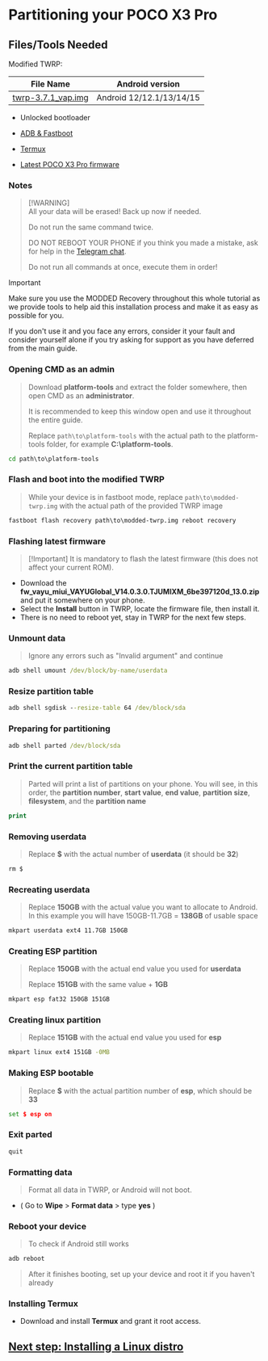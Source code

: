 # Partitioning your POCO X3 Pro

## Files/Tools Needed

Modified TWRP:

| File Name                                       | Android version |
|-------------------------------------------------|-----------------|
| [twrp-3.7.1_vap.img](https://github.com/WaLoVayu/POCOX3Pro-Windows-Guides/releases/download/twrp/twrp-3.7.1_vap.img) | Android 12/12.1/13/14/15 |

- Unlocked bootloader

- [ADB & Fastboot](https://developer.android.com/studio/releases/platform-tools)

- [Termux](https://play.google.com/store/apps/details?id=com.termux)

- [Latest POCO X3 Pro firmware](https://github.com/WaLoVayu/POCOX3Pro-Windows-Guides/releases/download/firmware/fw_vayu_miui_VAYUGlobal_V14.0.3.0.TJUMIXM_6be397120d_13.0.zip)

### Notes
>
> [!WARNING]  
> All your data will be erased! Back up now if needed.
>
> Do not run the same command twice.
>
> DO NOT REBOOT YOUR PHONE if you think you made a mistake, ask for help in the [Telegram chat](https://t.me/WaLoVayu).
>
> Do not run all commands at once, execute them in order!

> [!IMPORTANT]
> Make sure you use the MODDED Recovery throughout this whole tutorial as we provide tools to help aid this installation process and make it as easy as possible for you.
>
> If you don't use it and you face any errors, consider it your fault and consider yourself alone if you try asking for support as you have deferred from the main guide.

### Opening CMD as an admin
> Download **platform-tools** and extract the folder somewhere, then open CMD as an **administrator**.
>
> It is recommended to keep this window open and use it throughout the entire guide.
> 
> Replace `path\to\platform-tools` with the actual path to the platform-tools folder, for example **C:\platform-tools**.
```cmd
cd path\to\platform-tools
```

### Flash and boot into the modified TWRP
> While your device is in fastboot mode, replace `path\to\modded-twrp.img` with the actual path of the provided TWRP image
```cmd
fastboot flash recovery path\to\modded-twrp.img reboot recovery
```

### Flashing latest firmware
>
> [!Important]
> It is mandatory to flash the latest firmware (this does not affect your current ROM).

- Download the **fw_vayu_miui_VAYUGlobal_V14.0.3.0.TJUMIXM_6be397120d_13.0.zip** and put it somewhere on your phone.
- Select the **Install** button in TWRP, locate the firmware file, then install it.
- There is no need to reboot yet, stay in TWRP for the next few steps.

### Unmount data
> Ignore any errors such as "Invalid argument" and continue
```cmd
adb shell umount /dev/block/by-name/userdata
```

### Resize partition table
``` cmd
adb shell sgdisk --resize-table 64 /dev/block/sda
```

### Preparing for partitioning
```cmd
adb shell parted /dev/block/sda
```

### Print the current partition table
> Parted will print a list of partitions on your phone. You will see, in this order, the **partition number**, **start value**, **end value**, **partition size**, **filesystem**, and the **partition name**
```cmd
print
```

### Removing userdata
> Replace **$** with the actual number of **userdata** (it should be **32**)
```cmd
rm $
```

### Recreating userdata
> Replace **150GB** with the actual value you want to allocate to Android. In this example you will have 150GB-11.7GB = **138GB** of usable space
```cmd
mkpart userdata ext4 11.7GB 150GB
```

### Creating ESP partition
> Replace **150GB** with the actual end value you used for **userdata**
>
> Replace **151GB** with the same value + **1GB**
```cmd
mkpart esp fat32 150GB 151GB
```

### Creating linux partition
> Replace **151GB** with the actual end value you used for **esp**
```cmd
mkpart linux ext4 151GB -0MB
```

### Making ESP bootable
> Replace **$** with the actual partition number of **esp**, which should be **33**
```cmd
set $ esp on
```

### Exit parted
```cmd
quit
```

### Formatting data
> Format all data in TWRP, or Android will not boot.
- ( Go to **Wipe** > **Format data** > type **yes** )

### Reboot your device
> To check if Android still works
```cmd
adb reboot
```
> After it finishes booting, set up your device and root it if you haven't already

### Installing Termux
- Download and install **Termux** and grant it root access.


## [Next step: Installing a Linux distro](distro-selection.md)

